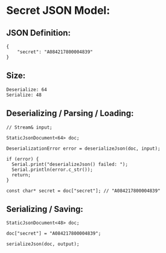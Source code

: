 Secret JSON Model:
========================

JSON Definition:
----------------

```
{
    "secret": "A084217800004839"
}
```

Size:
-----

```
Deserialize: 64
Serialize: 48
```

Deserializing / Parsing / Loading:
----------------------------------

```
// Stream& input;

StaticJsonDocument<64> doc;

DeserializationError error = deserializeJson(doc, input);

if (error) {
  Serial.print("deserializeJson() failed: ");
  Serial.println(error.c_str());
  return;
}

const char* secret = doc["secret"]; // "A084217800004839"
```

Serializing / Saving:
---------------------

```
StaticJsonDocument<48> doc;

doc["secret"] = "A084217800004839";

serializeJson(doc, output);
```
